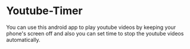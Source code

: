 # Youtube-Timer
You can use this android app to play youtube videos by keeping your phone's screen off and also you can set time to stop the youtube videos automatically.
